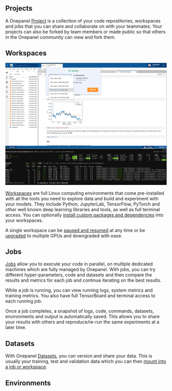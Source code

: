 ## Projects
A Onepanel [Project](/projects) is a collection of your code repostitories, workspaces and jobs that you can share and collaborate on with your teammates. Your projects can also be forked by team members or made public so that others in the Onepanel community can view and fork them.

## Workspaces
![](core-concepts-181630.png)

[Workspaces](/workspaces) are full Linux computing environments that come pre-installed with all the tools you need to explore data and build and experiment with your models. They include Python, JupyterLab, TensorFlow, PyTorch and other well known deep learning libraries and tools, as well as full terminal access. You can optionally [install custom packages and dependencies](environments/custom-packages) into your workspaces.

A single workspace can be [paused and resumed](/workspaces/pause-resume) at any time or be [upgraded](/workspaces/machine-types) to multiple GPUs and downgraded with ease. 

## Jobs
[Jobs](/jobs) allow you to execute your code in parallel, on multiple dedicated machines which are fully managed by Onepanel. With jobs, you can try different hyper-parameters, code and datasets and then compare the results and metrics for each job and continue iterating on the best results.

While a job is running, you can view running logs, system metrics and training metrics. You also have full TensorBoard and terminal access to each running job.

Once a job completes, a snapshot of logs, code, commands, datasets, environments and output is automatically saved. This allows you to share your results with others and reproduce/re-run the same experiments at a later time.

## Datasets
With Onepanel [Datasets](/datasets), you can version and share your data. This is usually your training, test and validation data which you can then [mount into a job or workspace](/datasets/mount).

## Environments



